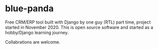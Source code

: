 # blue-panda
Free CRM/ERP tool built with Django by one guy (RTL) part time, project started in November 2020.
This is open source software and started as a hobby/Django learning journey.

Collabrations are welcome.
